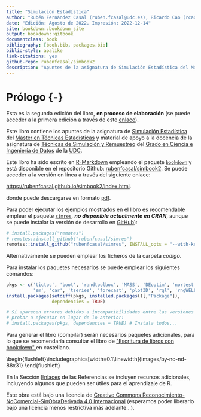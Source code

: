 ```yaml
--- 
title: "Simulación Estadística"
author: "Rubén Fernández Casal (ruben.fcasal@udc.es), Ricardo Cao (rcao@udc.es)"
date: "Edición: Agosto de 2022. Impresión: 2022-12-14"
site: bookdown::bookdown_site
output: bookdown::gitbook
documentclass: book
bibliography: [book.bib, packages.bib]
biblio-style: apalike
link-citations: yes
github-repo: rubenfcasal/simbook2
description: "Apuntes de la asignatura de Simulación Estadística del Máster en Técnicas Estadísticas."
---
```


# Prólogo {-}




<!-- 
PENDENTE: 
- Código simres en capítulos
-->

Esta es la segunda edición del libro, **en proceso de elaboración** (se puede acceder a la primera edición a través de este [enlace](https://rubenfcasal.github.io/simbook/index.html)).

Este libro contiene los apuntes de la asignatura de [Simulación Estadística](http://eamo.usc.es/pub/mte/index.php/es/?option=com_content&view=article&id=2201&idm=13&a%C3%B1o=2019) del [Máster en Técnicas Estadísticas](http://eio.usc.es/pub/mte) y material de apoyo a la docencia de la asignatura de [Técnicas de Simulación y Remuestreo](https://guiadocente.udc.es/guia_docent/index.php?centre=614&ensenyament=614G02&assignatura=614G02036&idioma=cast) del [Grado en Ciencia e Ingeniería de Datos](https://estudos.udc.es/es/study/start/614G02V01) de la [UDC](https://www.udc.es). 

Este libro ha sido escrito en [R-Markdown](http://rmarkdown.rstudio.com) empleando el paquete [`bookdown`](https://bookdown.org/yihui/bookdown/) y está disponible en el repositorio Github: [rubenfcasal/simbook2](https://github.com/rubenfcasal/simbook2). 
Se puede acceder a la versión en línea a través del siguiente enlace:

<https://rubenfcasal.github.io/simbook2/index.html>.

donde puede descargarse en formato [pdf](https://rubenfcasal.github.io/simbook2/Simulacion.pdf).

Para poder ejecutar los ejemplos mostrados en el libro es recomendable emplear el paquete [`simres`](https://rubenfcasal.github.io/simres), ***no disponible actualmente en CRAN***, aunque se puede instalar la versión de desarrollo en [GitHub](https://github.com/rubenfcasal/simres)):

```r
# install.packages("remotes")
# remotes::install_github("rubenfcasal/simres")
remotes::install_github("rubenfcasal/simres", INSTALL_opts = "--with-keep.source")
```
Alternativamente se pueden emplear los ficheros de la carpeta *codigo*.

Para instalar los paquetes necesarios se puede emplear los siguientes comandos:

```r
pkgs <- c('tictoc', 'boot', 'randtoolbox', 'MASS', 'DEoptim', 'nortest', 'geoR', 'copula',
          'sm', 'car', 'tseries', 'forecast', 'plot3D', 'rgl', 'rngWELL', 'randtoolbox')
install.packages(setdiff(pkgs, installed.packages()[,"Package"]), 
                 dependencies = TRUE)

# Si aparecen errores debidos a incompatibilidades entre las versiones de los paquetes, 
# probar a ejecutar en lugar de lo anterior:
# install.packages(pkgs, dependencies = TRUE) # Instala todos...
```

Para generar el libro (compilar) serán necesarios paquetes adicionales, 
para lo que se recomendaría consultar el libro de ["Escritura de libros con bookdown" ](https://rubenfcasal.github.io/bookdown_intro) en castellano.


\begin{flushleft}\includegraphics[width=0.1\linewidth]{images/by-nc-nd-88x31} \end{flushleft}

En la Sección [Enlaces](#links) de las Referencias se incluyen recursos adicionales, incluyendo algunos que pueden ser útiles para el aprendizaje de R.

Este obra está bajo una licencia de [Creative Commons Reconocimiento-NoComercial-SinObraDerivada 4.0 Internacional](https://creativecommons.org/licenses/by-nc-nd/4.0/deed.es_ES) 
(esperamos poder liberarlo bajo una licencia menos restrictiva más adelante...).


